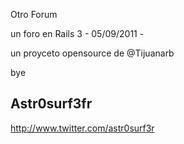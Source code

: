 Otro Forum

un foro en Rails 3 - 05/09/2011 - 

un proyceto opensource de @Tijuanarb

bye

Astr0surf3fr
-----------------------------------
http://www.twitter.com/astr0surf3r

